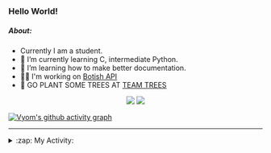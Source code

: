 ### Hello World!

##### About:
- Currently I am a student.
- 🌱 I’m currently learning C, intermediate Python.
- 🌱 I’m learning how to make better documentation.
- 👨‍💻 I'm working on [Botish API](https://github.com/Vyvy-vi/api)
- 🌱 GO PLANT SOME TREES AT [TEAM TREES](https://teamtrees.org/)

<p align="center">
  <a href="https://twitter.com/Vyvy_viM"><img target="_blank" src="https://img.shields.io/badge/twitter%20@Vyvy_viM-0D95E8?style=for-the-badge&logo=twitter&logoColor=white"/></a> 
  <a href="https://vyvy-vi.github.io/portfolio"><img target="_blank" src="https://img.shields.io/badge/-I_love_open_source-green?style=for-the-badge&logo=github&logoColor=black"/></a> 
</p>

[![Vyom's github activity graph](https://activity-graph.herokuapp.com/graph?username=Vyvy-vi)](https://github.com/ashutosh00710/github-readme-activity-graph)

---
<details>
  <summary>:zap: My Activity:</summary>
  
<!--START_SECTION:waka-->
**I'm a Night 🦉** 

```text
🌞 Morning    43 commits     █░░░░░░░░░░░░░░░░░░░░░░░░   7.23% 
🌆 Daytime    145 commits    ██████░░░░░░░░░░░░░░░░░░░   24.37% 
🌃 Evening    203 commits    ████████░░░░░░░░░░░░░░░░░   34.12% 
🌙 Night      204 commits    ████████░░░░░░░░░░░░░░░░░   34.29%

```
📅 **I'm Most Productive on Sunday** 

```text
Monday       56 commits     ██░░░░░░░░░░░░░░░░░░░░░░░   9.41% 
Tuesday      97 commits     ████░░░░░░░░░░░░░░░░░░░░░   16.3% 
Wednesday    86 commits     ███░░░░░░░░░░░░░░░░░░░░░░   14.45% 
Thursday     74 commits     ███░░░░░░░░░░░░░░░░░░░░░░   12.44% 
Friday       54 commits     ██░░░░░░░░░░░░░░░░░░░░░░░   9.08% 
Saturday     81 commits     ███░░░░░░░░░░░░░░░░░░░░░░   13.61% 
Sunday       147 commits    ██████░░░░░░░░░░░░░░░░░░░   24.71%

```


📊 **This Week I Spent My Time On** 

```text
🔥 Editors: 
Vim                      1 hr 47 mins        █████████████████████████   100.0%

🐱‍💻 Projects: 
TEC-welcome-bot          1 hr 18 mins        ██████████████████░░░░░░░   73.63% 
commit-your-code-bot     28 mins             ██████░░░░░░░░░░░░░░░░░░░   26.34% 
Unknown Project          0 secs              ░░░░░░░░░░░░░░░░░░░░░░░░░   0.03%

```


 Last Updated on 30/11/2021
<!--END_SECTION:waka-->
</details>
